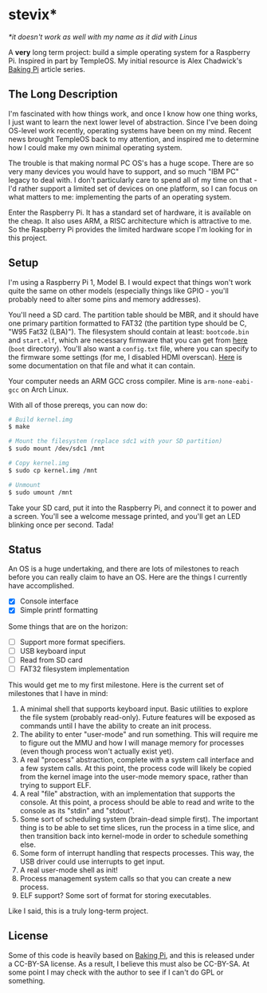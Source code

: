 stevix*
=======

*\*it doesn't work as well with my name as it did with Linus*

A **very** long term project: build a simple operating system for a Raspberry
Pi. Inspired in part by TempleOS. My initial resource is Alex
Chadwick's [Baking Pi][] article series.

The Long Description
--------------------

I'm fascinated with how things work, and once I know how one thing works, I just
want to learn the next lower level of abstraction. Since I've been doing
OS-level work recently, operating systems have been on my mind. Recent news
brought TempleOS back to my attention, and inspired me to determine how I could
make my own minimal operating system.

The trouble is that making normal PC OS's has a huge scope. There are so very
many devices you would have to support, and so much "IBM PC" legacy to deal
with. I don't particularly care to spend all of my time on that - I'd rather
support a limited set of devices on one platform, so I can focus on what matters
to me: implementing the parts of an operating system.

Enter the Raspberry Pi. It has a standard set of hardware, it is available on
the cheap. It also uses ARM, a RISC architecture which is attractive to me. So
the Raspberry Pi provides the limited hardware scope I'm looking for in this
project.

Setup
-----

I'm using a Raspberry Pi 1, Model B. I would expect that things won't work quite
the same on other models (especially things like GPIO - you'll probably need to
alter some pins and memory addresses).

You'll need a SD card. The partition table should be MBR, and it should have one
primary partition formatted to FAT32 (the partition type should be C, "W95 Fat32
(LBA)"). The filesystem should contain at least: `bootcode.bin` and `start.elf`,
which are necessary firmware that you can get from [here][rpi-firmware] (`boot`
directory). You'll also want a `config.txt` file, where you can specify to the
firmware some settings (for me, I disabled HDMI overscan). [Here][rpi-config] is
some documentation on that file and what it can contain.

Your computer needs an ARM GCC cross compiler. Mine is `arm-none-eabi-gcc` on
Arch Linux.

With all of those prereqs, you can now do:

```bash
# Build kernel.img
$ make

# Mount the filesystem (replace sdc1 with your SD partition)
$ sudo mount /dev/sdc1 /mnt

# Copy kernel.img
$ sudo cp kernel.img /mnt

# Unmount
$ sudo umount /mnt
```

Take your SD card, put it into the Raspberry Pi, and connect it to power and a
screen. You'll see a welcome message printed, and you'll get an LED blinking
once per second. Tada!

Status
------

An OS is a huge undertaking, and there are lots of milestones to reach before
you can really claim to have an OS. Here are the things I currently have
accomplished.

- [x] Console interface
- [x] Simple printf formatting

Some things that are on the horizon:

- [ ] Support more format specifiers.
- [ ] USB keyboard input
- [ ] Read from SD card
- [ ] FAT32 filesystem implementation

This would get me to my first milestone. Here is the current set of milestones
that I have in mind:

1. A minimal shell that supports keyboard input. Basic utilities to explore the
   file system (probably read-only). Future features will be exposed as commands
   until I have the ability to create an init process.
2. The ability to enter "user-mode" and run something. This will require me to
   figure out the MMU and how I will manage memory for processes (even though
   process won't actually exist yet).
3. A real "process" abstraction, complete with a system call interface and a few
   system calls. At this point, the process code will likely be copied from the
   kernel image into the user-mode memory space, rather than trying to support
   ELF.
4. A real "file" abstraction, with an implementation that supports the console.
   At this point, a process should be able to read and write to the console as
   its "stdin" and "stdout".
5. Some sort of scheduling system (brain-dead simple first). The important thing
   is to be able to set time slices, run the process in a time slice, and then
   transition back into kernel-mode in order to schedule something else.
6. Some form of interrupt handling that respects processes. This way, the USB
   driver could use interrupts to get input.
7. A real user-mode shell as init!
8. Process management system calls so that you can create a new process.
9. ELF support? Some sort of format for storing executables.

Like I said, this is a truly long-term project.

License
-------

Some of this code is heavily based on [Baking Pi][], and this is released under
a CC-BY-SA license. As a result, I believe this must also be CC-BY-SA. At some
point I may check with the author to see if I can't do GPL or something.

[Baking Pi]: http://www.cl.cam.ac.uk/projects/raspberrypi/tutorials/os/index.html
[rpi-firmware]: https://github.com/raspberrypi/firmware
[rpi-config]: https://www.raspberrypi.org/documentation/configuration/config-txt/README.md
